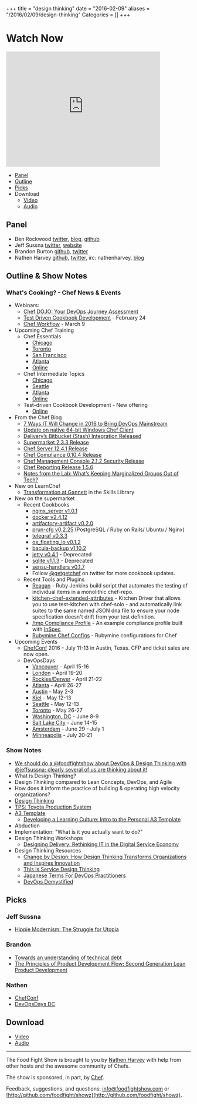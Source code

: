 +++
title = "design thinking"
date = "2016-02-09"
aliases = "/2016/02/09/design-thinking"
Categories = []
+++

# Watch Now

<iframe width="420" height="315" src="http://www.youtube.com/embed/Avx_fIezoFc" frameborder="0" allowfullscreen></iframe>


* [Panel](http://foodfightshow.org/2016/02/design-thinking.html#panel)
* [Outline](http://foodfightshow.org/2016/02/design-thinking.html#outline)
* [Picks](http://foodfightshow.org/2016/02/design-thinking.html#picks)
* Download
  * [Video](http://youtu.be/Avx_fIezoFc)
  * [Audio](http://traffic.libsyn.com/foodfight/foodfightshow-designthinking.mp3)

<!-- more -->

Panel<a name="panel"></a>
-----

* Ben Rockwood [twitter](https://twitter.com/benr), [blog](http://cuddletech.com/?page_id=834), [github](https://github.com/benr)
* Jeff Sussna [twitter](https://twitter.com/jeffsussna), [website](http://ingineering.it/)
* Brandon Burton [github](http://github.com/solarce), [twitter](https://twitter.com/solarce)
* Nathen Harvey [github](http://github.com/nathenharvey), [twitter](http://twitter.com/nathenharvey), irc: nathenharvey, [blog](http://nathenharvey.com)

Outline & Show Notes<a name="outline"></a>
-------

### What's Cooking? - Chef News & Events

* Webinars:
  * [Chef DOJO: Your DevOps Journey Assessment](https://www.chef.io/blog/2016/02/04/icymi-chef-dojo-your-devops-journey-assessment/)
  * [Test Driven Cookbook Development](https://www.chef.io/blog/event/webinar-test-driven-cookbook-development/) - February 24
  * [Chef Workflow](https://www.chef.io/blog/event/webinar-chef-workflow) - March 9
* Upcoming Chef Training
  * Chef Essentials
    * [Chicago](https://www.chef.io/blog/event/chef-essentials-chicago/)
    * [Toronto](https://www.chef.io/blog/event/chef-essentials-toronto)
    * [San Francisco](https://www.chef.io/blog/event/chef-essentials-san-francisco-5)
    * [Atlanta](https://www.chef.io/blog/event/chef-essentials-atlanta-2)
    * [Online](https://www.chef.io/blog/venue/online-61/)
  * Chef Intermediate Topics
    * [Chicago](https://www.chef.io/blog/event/chef-intermediate-topics-chicago-3)
    * [Seattle](https://www.chef.io/blog/event/chef-intermediate-topics-seattle-6)
    * [Atlanta](https://www.chef.io/blog/event/chef-intermediate-topics-atlanta-6)
    * [Online](https://www.chef.io/blog/venue/online-64/)
  * Test-driven Cookbook Development - New offering
    * [Online](https://www.chef.io/blog/event/test-driven-cookbook-development-online-us-3)
* From the Chef Blog
  * [7 Ways IT Will Change in 2016 to Bring DevOps Mainstream](https://www.chef.io/blog/2016/02/09/devops-mainstream-2016/)
  * [Update on native 64-bit Windows Chef Client](https://www.chef.io/blog/2016/02/08/update-on-native-64-bit-windows-chef-client/)
  * [Delivery’s Bitbucket (Stash) Integration Released](https://www.chef.io/blog/2016/02/05/deliverys-bitbucket-stash-integration-released)
  * [Supermarket 2.3.3 Release](https://www.chef.io/blog/2016/02/05/supermarket-2-3-3-release)
  * [Chef Server 12.4.1 Release](https://www.chef.io/blog/2016/02/04/chef-server-12-4-1-release)
  * [Chef Compliance 0.10.4 Release](https://www.chef.io/blog/2016/02/01/chef-compliance-0-10-4-release)
  * [Chef Management Console 2.1.2 Security Release](https://www.chef.io/blog/2016/02/28/chef-management-console-2-1-2-security-release)
  * [Chef Reporting Release 1.5.6](https://www.chef.io/blog/2016/02/20/chef-reporting-release-1-5-6)
  * [Notes from the Lab: What’s Keeping Marginalized Groups Out of Tech?](https://www.chef.io/blog/2016/02/04/notes-from-the-lab-whats-keeping-marginalized-groups-out-of-tech)
* New on LearnChef
  * [Transformation at Gannett](https://learn.chef.io/skills/transformation-at-gannett) in the Skills Library
* New on the supermarket
  * Recent Cookbooks
    * [nginx_server v1.0.1](https://supermarket.chef.io/cookbooks/nginx_server)
    * [docker v2.4.12](https://supermarket.chef.io/cookbooks/docker)
    * [artifactory-artifact v0.2.0](https://supermarket.chef.io/cookbooks/artifactory-artifact)
    * [prun-cfg v0.2.25](https://supermarket.chef.io/cookbooks/prun-cfg) (PostgreSQL / Ruby on Rails/ Ubuntu / Nginx)
    * [telegraf v0.3.3](https://supermarket.chef.io/cookbooks/telegraf)
    * [os_floating_lo v0.1.2](https://supermarket.chef.io/cookbooks/os_floating_lo)
    * [bacula-backup v1.10.2](https://supermarket.chef.io/cookbooks/bacula-backup)
    * [jetty v0.4.1](https://supermarket.chef.io/cookbooks/jetty) - Deprecated
    * [sqlite v1.1.3](https://supermarket.chef.io/cookbooks/sqlite) - Deprecated
    * [sensu-handlers v0.1.7](https://supermarket.chef.io/cookbooks/sensu-handlers)
    * Follow [@getgetchef](https://twitter.com/getgetchef) on twitter for more cookbook updates.
  * Recent Tools and Plugins
    * [Reagan](https://supermarket.chef.io/tools/reagan) - Ruby Jenkins build script that automates the testing of individual items in a monolithic chef-repo.
    * [kitchen-chef-extended-attributes](https://supermarket.chef.io/tools/kitchen-chef-extended-attributes) - Kitchen Driver that allows you to use test-kitchen with chef-solo - and automatically link suites to the same named JSON dna file to ensure your node specification doesn't drift from your test definition.
    * [/tmp Compliance Profile](https://supermarket.chef.io/tools/tmp-compliance-profile) - An example compliance profile built with [InSpec](http://github.com/chef/inspec)
    * [Rubymine Chef Configs](https://supermarket.chef.io/tools/rubymine-chef-configs) - Rubymine configurations for Chef
* Upcoming Events
  * [ChefConf](https://chefconf.chef.io/) 2016 - July 11-13 in Austin, Texas.  CFP and ticket sales are now open.
  * DevOpsDays
    * [Vancouver](http://www.devopsdays.org/events/2016-vancouver/) - April 15-16
    * [London](http://www.devopsdays.org/events/2016-london/) - April 19-20
    * [Rockies/Denver](http://www.devopsdays.org/events/2016-denver/) - April 21-22
    * [Atlanta](http://www.devopsdays.org/events/2016-atlanta/) - April 26-27
    * [Austin](http://www.devopsdays.org/events/2016-austin/) - May 2-3
    * [Kiel](http://www.devopsdays.org/events/2016-kiel/) - May 12-13
    * [Seattle](http://www.devopsdays.org/events/2016-seattle/) - May 12-13
    * [Toronto](http://www.devopsdays.org/events/2016-toronto/) - May 26-27
    * [Washington, DC](http://www.devopsdays.org/events/2016-washington-dc/) - June 8-9
    * [Salt Lake City](http://www.devopsdays.org/events/2016-saltlakecity/) - June 14-15
    * [Amsterdam](http://www.devopsdays.org/events/2016-amsterdam/) - June 29 - July 1
    * [Minneapolis](http://www.devopsdays.org/events/2016-minneapolis/) - July 20-21

###  Show Notes

* [We should do a @foodfightshow about DevOps & Design Thinking with @jeffsussna; clearly several of us are thinking about it!](https://twitter.com/benr/status/646440096460242944)
* What is Design Thinking?
* Design Thinking compared to Lean Concepts, DevOps, and Agile
* How does it inform the practice of building & operating high velocity organizations?
* [Design Thinking](http://sysadvent.blogspot.com/2016/02/gcday-3-design-thinking.html)
* [TPS: Toyota Production System](https://en.wikipedia.org/wiki/Toyota_Production_System)
* [A3 Template](http://freebsdhowto.com/p/2016/02/a3-template-rifvoouk.png)
  * [Developing a Learning Culture: Intro to the Personal A3 Template](http://lithespeed.com/developing-learning-culture-personal-a3-template/)
* Abduction
* Implementation: "What is it you actually want to do?"
* Design Thinking Workshops
  * [Designing Delivery: Rethinking IT in the Digital Service Economy](http://www.amazon.com/Designing-Delivery-Rethinking-Digital-Service/dp/1491949880)
* Design Thinking Resources
  * [Change by Design: How Design Thinking Transforms Organizations and Inspires Innovation](http://www.amazon.com/Change-Design-Transforms-Organizations-Innovation/dp/0061766089)
  * [This is Service Design Thinking](http://thisisservicedesignthinking.com/)
  * [Japanese Terms For DevOps Practitioners](http://itrevolution.com/japanese-words-for-devops-practitioners/)
  * [DevOps Demystified](http://cuddletech.com/slides/DevOps-Demystified.pdf)

Picks<a name="picks"></a>
-----

### Jeff Sussna
 * [Hippie Modernism: The Struggle for Utopia](http://www.walkerart.org/calendar/2015/hippie-modernism-struggle-utopia)

### Brandon
* [Towards an understanding of technical debt](http://laughingmeme.org/2016/02/10/towards-an-understanding-of-technical-debt/)
* [The Principles of Product Development Flow: Second Generation Lean Product Development](http://www.amazon.com/The-Principles-Product-Development-Flow/dp/1935401009)

### Nathen

* [ChefConf](http://chefconf.com)
* [DevOpsDays DC](http://devopsdaysdc.org)

Download
--------
* [Video](http://youtu.be/Avx_fIezoFc)
* [Audio](http://traffic.libsyn.com/foodfight/foodfightshow-designthinking.mp3)

<hr />

The Food Fight Show is brought to you by [Nathen Harvey](https://twitter.com/nathenharvey) with help from other hosts and the awesome community of Chefs.

The show is sponsored, in part, by [Chef](http://www.chef.io).

Feedback, suggestions, and questions:  [info@foodfightshow.com](mailto:info@foodfightshow.com) or  [http://github.com/foodfight/showz](http://github.com/foodfight/showz).
